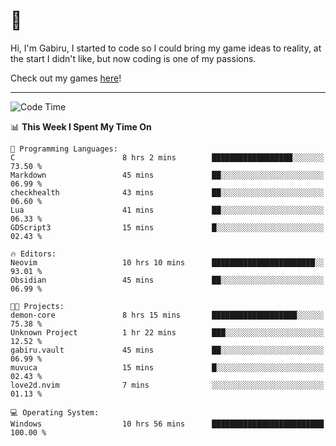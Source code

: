 # 🐀

Hi, I'm Gabiru, I started to code so I could bring my game ideas to reality, at the start I didn't like, but now coding is one of my passions.

Check out my games [here](https://gabiru.art/projetos/)!

---

<!--START_SECTION:waka-->
![Code Time](http://img.shields.io/badge/Code%20Time-446%20hrs%2035%20mins-blue)

📊 **This Week I Spent My Time On** 

```text
💬 Programming Languages: 
C                        8 hrs 2 mins        ██████████████████░░░░░░░   73.50 % 
Markdown                 45 mins             ██░░░░░░░░░░░░░░░░░░░░░░░   06.99 % 
checkhealth              43 mins             ██░░░░░░░░░░░░░░░░░░░░░░░   06.60 % 
Lua                      41 mins             ██░░░░░░░░░░░░░░░░░░░░░░░   06.33 % 
GDScript3                15 mins             █░░░░░░░░░░░░░░░░░░░░░░░░   02.43 % 

🔥 Editors: 
Neovim                   10 hrs 10 mins      ███████████████████████░░   93.01 % 
Obsidian                 45 mins             ██░░░░░░░░░░░░░░░░░░░░░░░   06.99 % 

🐱‍💻 Projects: 
demon-core               8 hrs 15 mins       ███████████████████░░░░░░   75.38 % 
Unknown Project          1 hr 22 mins        ███░░░░░░░░░░░░░░░░░░░░░░   12.52 % 
gabiru.vault             45 mins             ██░░░░░░░░░░░░░░░░░░░░░░░   06.99 % 
muvuca                   15 mins             █░░░░░░░░░░░░░░░░░░░░░░░░   02.43 % 
love2d.nvim              7 mins              ░░░░░░░░░░░░░░░░░░░░░░░░░   01.13 % 

💻 Operating System: 
Windows                  10 hrs 56 mins      █████████████████████████   100.00 % 
```


<!--END_SECTION:waka-->
